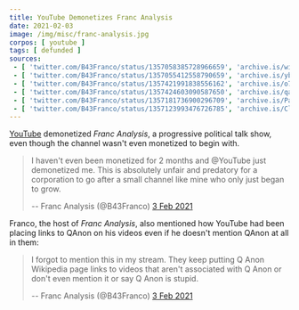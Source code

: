 ```yaml
---
title: YouTube Demonetizes Franc Analysis
date: 2021-02-03
image: /img/misc/franc-analysis.jpg
corpos: [ youtube ]
tags: [ defunded ]
sources:
 - [ 'twitter.com/B43Franco/status/1357058385728966659', 'archive.is/wip/LdroC' ]
 - [ 'twitter.com/B43Franco/status/1357055412558790659', 'archive.is/yblwS' ]
 - [ 'twitter.com/B43Franco/status/1357421991838556162', 'archive.is/o7SX5' ]
 - [ 'twitter.com/B43Franco/status/1357424603090587650', 'archive.is/qaxYM' ]
 - [ 'twitter.com/B43Franco/status/1357181736900296709', 'archive.is/PaEMk' ]
 - [ 'twitter.com/B43Franco/status/1357123993476726785', 'archive.is/ClZzE' ]
---
```


[YouTube](/youtube/) demonetized _Franc Analysis_, a progressive political talk
show, even though the channel wasn't even monetized to begin with.

> I haven't even been monetized for 2 months and @YouTube just demonetized me.
> This is absolutely unfair and predatory for a corporation to go after a small
> channel like mine who only just began to grow.
>
> -- Franc Analysis (@B43Franco) [3 Feb 2021](https://archive.is/LdroC)

Franco, the host of _Franc Analysis_, also mentioned how YouTube had been
placing links to QAnon on his videos even if he doesn't mention QAnon at all in
them:

> I forgot to mention this in my stream. They keep putting Q Anon Wikipedia
> page links to videos that aren't associated with Q Anon or don't even mention
> it or say Q Anon is stupid.
>
> -- Franc Analysis (@B43Franco) [3 Feb 2021](https://archive.is/yblwS)
